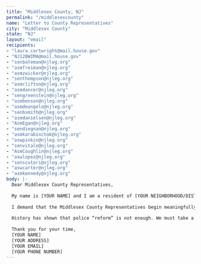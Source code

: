 ```yaml
---
title: "Middlesex County, NJ"
permalink: "/middlesexcounty"
name: "Letter to County Representatives"
city: "Middlesex County"
state: "NJ"
layout: "email"
recipients:
- "laura.cartwright@mail.house.gov"
- "NJ12BWIMA@mail.house.gov"
- "senbateman@njleg.org"
- "asmfreiman@njleg.org"
- "asmzwicker@njleg.org"
- "senthompson@njleg.org"
- "asmclifton@njleg.org"
- "asmdancer@njleg.org"
- "sengreenstein@njleg.org"
- "asmbenson@njleg.org"
- "asmdeangelo@njleg.org"
- "senbsmith@njleg.org"
- "asmdanielsen@njleg.org"
- "AsmEgan@njleg.org"
- "sendiegnan@njleg.org"
- "asmkarabinchak@njleg.org"
- "aswpinkin@njleg.org"
- "senvitale@njleg.org"
- "AsmCoughlin@njleg.org"
- "aswlopez@njleg.org"
- "senscutari@njleg.org"
- "aswcarter@njleg.org"
- "asmkennedy@njleg.org"
body: |-
  Dear Middlesex County Representatives,
  
  My name is [YOUR NAME] and I am a resident of [YOUR NEIGHBORHOOD/DISTRICT]. I am writing to demand that the Middlesex County adopt a budget that prioritizes community wellbeing, and redirects funding away from the police system, as it disproportionately violates the rights and lives of Black community members - like Qwason Campbell who was assaulted by Woodbridge PD while protesting police brutality on July 6.
  
  I demand that the Middlesex County Representatives begin meaningfully defunding all New Jersey Police Departments and re-allocate those funds to programs proven to more effectively promote a safe and equitable community: community-based mental health services, substance abuse treatment services, affordable housing programs, and more. I demand a budget that reflects the actual needs of Central New Jersey residents.
  
  History has shown that police “reform” is not enough. We must take a hard look at the ways that the current system in place fails to serve–and in fact actively harms–our community, and come together to reimagine the role of police in our city.
  
  Thank you for your time,
  [YOUR NAME]
  [YOUR ADDRESS]
  [YOUR EMAIL]
  [YOUR PHONE NUMBER]
---
```

